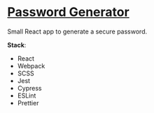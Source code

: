 # [Password Generator](https://elite-drum.surge.sh)

Small React app to generate a secure password.

**Stack**:
- React
- Webpack 
- SCSS
- Jest
- Cypress
- ESLint
- Prettier